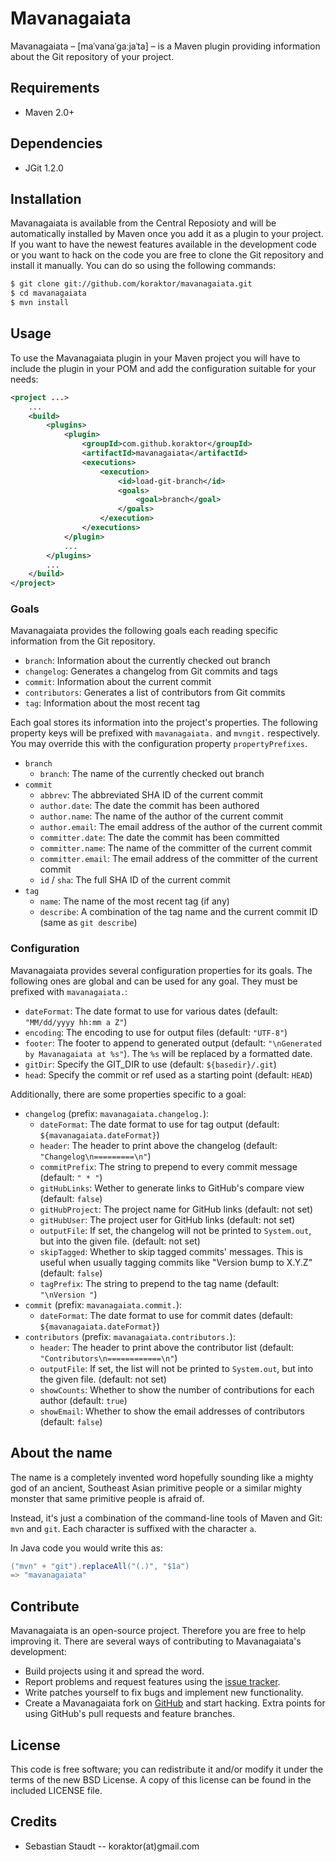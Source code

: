 Mavanagaiata
============

Mavanagaiata – \[maˈvanaˈɡaːjaˈta\] – is a Maven plugin providing information
about the Git repository of your project.

## Requirements

 * Maven 2.0+

## Dependencies

 * JGit 1.2.0

## Installation

Mavanagaiata is available from the Central Reposioty and will be automatically
installed by Maven once you add it as a plugin to your project. If you want to
have the newest features available in the development code or you want to hack
on the code you are free to clone the Git repository and install it manually.
You can do so using the following commands:

```bash
$ git clone git://github.com/koraktor/mavanagaiata.git
$ cd mavanagaiata
$ mvn install
```

## Usage

To use the Mavanagaiata plugin in your Maven project you will have to include
the plugin in your POM and add the configuration suitable for your needs:

```xml
<project ...>
    ...
    <build>
        <plugins>
            <plugin>
                <groupId>com.github.koraktor</groupId>
                <artifactId>mavanagaiata</artifactId>
                <executions>
                    <execution>
                        <id>load-git-branch</id>
                        <goals>
                            <goal>branch</goal>
                        </goals>
                    </execution>
                </executions>
            </plugin>
            ...
        </plugins>
        ...
    </build>
</project>
```

### Goals

Mavanagaiata provides the following goals each reading specific information from
the Git repository.

 * `branch`:       Information about the currently checked out branch
 * `changelog`:    Generates a changelog from Git commits and tags
 * `commit`:       Information about the current commit
 * `contributors`: Generates a list of contributors from Git commits
 * `tag`:          Information about the most recent tag

Each goal stores its information into the project's properties. The following
property keys will be prefixed with `mavanagaiata.` and `mvngit.` respectively.
You may override this with the configuration property `propertyPrefixes`.

 * `branch`
   * `branch`: The name of the currently checked out branch
 * `commit`
   * `abbrev`:          The abbreviated SHA ID of the current commit
   * `author.date`:     The date the commit has been authored
   * `author.name`:     The name of the author of the current commit
   * `author.email`:    The email address of the author of the current commit
   * `committer.date`:  The date the commit has been committed
   * `committer.name`:  The name of the committer of the current commit
   * `committer.email`: The email address of the committer of the current
                        commit
   * `id` / `sha`:      The full SHA ID of the current commit
 * `tag`
   * `name`:     The name of the most recent tag (if any)
   * `describe`: A combination of the tag name and the current commit ID
     (same as `git describe`)

### Configuration

Mavanagaiata provides several configuration properties for its goals. The
following ones are global and can be used for any goal. They must be prefixed
with `mavanagaiata.`:

 * `dateFormat`: The date format to use for various dates (default:
                 `"MM/dd/yyyy hh:mm a Z"`)
 * `encoding`:   The encoding to use for output files (default: `"UTF-8"`)
 * `footer`:     The footer to append to generated output (default:
                 `"\nGenerated by Mavanagaiata at %s"`). The `%s` will be
                 replaced by a formatted date.
 * `gitDir`:     Specify the GIT_DIR to use (default: `${basedir}/.git`)
 * `head`:       Specify the commit or ref used as a starting point (default:
                 `HEAD`)

Additionally, there are some properties specific to a goal:

 * `changelog` (prefix: `mavanagaiata.changelog.`):
   * `dateFormat`:    The date format to use for tag output (default:
                      `${mavanagaiata.dateFormat}`)
   * `header`:        The header to print above the changelog (default:
                      `"Changelog\n=========\n"`)
   * `commitPrefix`:  The string to prepend to every commit message (default:
                      `" * "`)
   * `gitHubLinks`:   Wether to generate links to GitHub's compare view
                      (default: `false`)
   * `gitHubProject`: The project name for GitHub links (default: not set)
   * `gitHubUser`:    The project user for GitHub links (default: not set)
   * `outputFile`:    If set, the changelog will not be printed to
                      `System.out`, but into the given file. (default: not set)
   * `skipTagged`:    Whether to skip tagged commits' messages. This is useful
                      when usually tagging commits like "Version bump to X.Y.Z"
                      (default: `false`)
   * `tagPrefix`:     The string to prepend to the tag name (default:
                      `"\nVersion "`)
 * `commit` (prefix: `mavanagaiata.commit.`):
   * `dateFormat`: The date format to use for commit dates (default:
                   `${mavanagaiata.dateFormat}`)
 * `contributors` (prefix: `mavanagaiata.contributors.`):
   * `header`:     The header to print above the contributor list (default:
                   `"Contributors\n============\n"`)
   * `outputFile`: If set, the list will not be printed to `System.out`, but
                   into the given file. (default: not set)
   * `showCounts`: Whether to show the number of contributions for each author
                   (default: `true`)
   * `showEmail`:  Whether to show the email addresses of contributors
                   (default: `false`)

## About the name

The name is a completely invented word hopefully sounding like a mighty god of
an ancient, Southeast Asian primitive people or a similar mighty monster that
same primitive people is afraid of.

Instead, it's just a combination of the command-line tools of Maven and Git:
`mvn` and `git`. Each character is suffixed with the character `a`.

In Java code you would write this as:

```java
("mvn" + "git").replaceAll("(.)", "$1a")
=> "mavanagaiata"
```

## Contribute

Mavanagaiata is an open-source project. Therefore you are free to help
improving it. There are several ways of contributing to Mavanagaiata's
development:

* Build projects using it and spread the word.
* Report problems and request features using the [issue tracker][2].
* Write patches yourself to fix bugs and implement new functionality.
* Create a Mavanagaiata fork on [GitHub][1] and start hacking. Extra points for
  using GitHub's pull requests and feature branches.

## License

This code is free software; you can redistribute it and/or modify it under the
terms of the new BSD License. A copy of this license can be found in the
included LICENSE file.

## Credits

* Sebastian Staudt -- koraktor(at)gmail.com

 [1]: https://github.com/koraktor/mavanagaiata
 [2]: https://github.com/koraktor/mavanagaiata/issues
